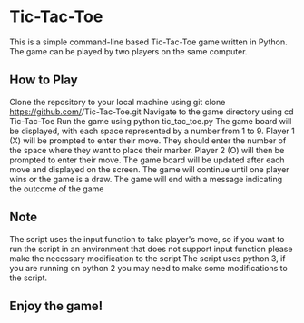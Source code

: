 # Tic-Tac-Toe


This is a simple command-line based Tic-Tac-Toe game written in Python. The game can be played by two players on the same computer.

## How to Play

Clone the repository to your local machine using git clone https://github.com/<username>/Tic-Tac-Toe.git
Navigate to the game directory using cd Tic-Tac-Toe
Run the game using python tic_tac_toe.py
The game board will be displayed, with each space represented by a number from 1 to 9.
Player 1 (X) will be prompted to enter their move. They should enter the number of the space where they want to place their marker.
Player 2 (O) will then be prompted to enter their move.
The game board will be updated after each move and displayed on the screen.
The game will continue until one player wins or the game is a draw.
The game will end with a message indicating the outcome of the game

## Note

The script uses the input function to take player's move, so if you want to run the script in an environment that does not support input function please make the necessary modification to the script
The script uses python 3, if you are running on python 2 you may need to make some modifications to the script.

## Enjoy the game!




